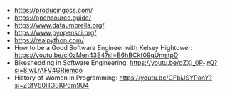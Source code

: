 - https://producingoss.com/
- https://opensource.guide/
- https://www.dataumbrella.org/
- https://www.pyopensci.org/
- https://realpython.com/
- How to be a Good Software Engineer with Kelsey Hightower: https://youtu.be/cl0zMen43E4?si=B6hBCkf09qUmstpD
- Bikeshedding in Software Engineering: https://youtu.be/dZXj_0P-jrQ?si=8IwLrAFV4GRiemdo
- History of Women in Programming: https://youtu.be/CFbiJSYPonY?si=Z6fV60HOSKP6m9U4
